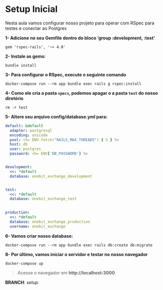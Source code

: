 # Setup Inicial

Nesta aula vamos configurar nosso projeto para operar com RSpec para testes e conectar ao Postgres



**1- Adicione no seu Gemfile dentro do bloco ‘group :development, :test’**

```
gem 'rspec-rails', '~> 4.0'
```



**2- Instale as gems:**

```
bundle install
```



**3- Para configurar o RSpec, execute o seguinte comando**

```shell
docker-compose run --rm app bundle exec rails g rspec:install
```



**4- Como ele cria a pasta `specs`, podemos apagar o a pasta `test` do nosso diretório**

```shell
rm -r test
```



**5- Altere seu arquivo config/database.yml para:**

```yaml
default: &default
  adapter: postgresql
  encoding: unicode
  pool: <%= ENV.fetch("RAILS_MAX_THREADS") { 5 } %>
  host: db
  user: postgres
  password: <%= ENV['DB_PASSWORD'] %>


development:
  <<: *default
  database: onebit_exchange_development


test:
  <<: *default
  database: onebit_exchange_test
 

production:
  <<: *default
  database: onebit_exchange_production
  username: onebit_exchange
```



**6- Vamos criar nosso database:**

```
docker-compose run --rm app bundle exec rails db:create db:migrate
```



**8- Por último, vamos iniciar o servidor e testar no nosso navegador**

```shell
docker-compose up
```

> Acesse o navegador em **http://localhost:3000**



**BRANCH**: _setup_